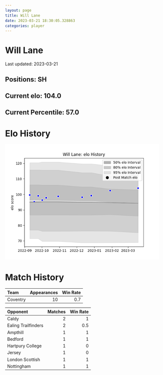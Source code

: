 ```yaml
---  
layout: page  
title: Will Lane  
date: 2023-03-21 18:30:05.328863  
categories: player  
---
```

# Will Lane


Last updated: 2023-03-21
## Positions: SH

## Current elo: 104.0

## Current Percentile: 57.0

# Elo History


![elo history](history_WillLane.png)
# Match History


| Team     |   Appearances |   Win Rate |
|:---------|--------------:|-----------:|
| Coventry |            10 |        0.7 |

| Opponent            |   Matches |   Win Rate |
|:--------------------|----------:|-----------:|
| Caldy               |         2 |        1   |
| Ealing Trailfinders |         2 |        0.5 |
| Ampthill            |         1 |        1   |
| Bedford             |         1 |        1   |
| Hartpury College    |         1 |        0   |
| Jersey              |         1 |        0   |
| London Scottish     |         1 |        1   |
| Nottingham          |         1 |        1   |